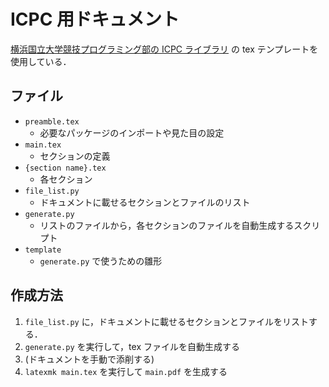 # ICPC 用ドキュメント

[横浜国立大学競技プログラミング部の ICPC ライブラリ](https://github.com/YNUCPC/ynu-icpc-library) の tex テンプレートを使用している．

## ファイル

- `preamble.tex`
    - 必要なパッケージのインポートや見た目の設定
- `main.tex`
    - セクションの定義
- `{section name}.tex`
    - 各セクション
- `file_list.py`
    - ドキュメントに載せるセクションとファイルのリスト
- `generate.py`
    - リストのファイルから，各セクションのファイルを自動生成するスクリプト
- `template`
    - `generate.py` で使うための雛形

## 作成方法

1. `file_list.py` に，ドキュメントに載せるセクションとファイルをリストする．
2. `generate.py` を実行して，tex ファイルを自動生成する
3. (ドキュメントを手動で添削する)
4. `latexmk main.tex` を実行して `main.pdf` を生成する